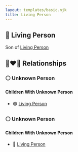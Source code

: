 ```yaml
---
layout: templates/basic.njk
title: Living Person
---
```

## 🔵 Living Person

Son of [Living Person](/people/8/87147493)

## 👩‍❤️‍👨 Relationships

### ⚪ Unknown Person

#### Children With Unknown Person
* 🟣 [Living Person](/people/6/64683164)
### ⚪ Unknown Person

#### Children With Unknown Person
* 🔵 [Living Person](/people/9/98903698)